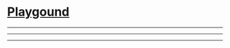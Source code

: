# [Playgound](https://tkellehe.github.io/tio-lang/playground.html)


---
---
---

<script src="https://unpkg.com/github-api/dist/GitHub.bundle.min.js"></script>
<script src="src/js/pako.js"></script>
<script src="src/js/tio.js"></script>
<script src="src/js/parser.js"></script>
<script src="src/js/editor.js"></script>
